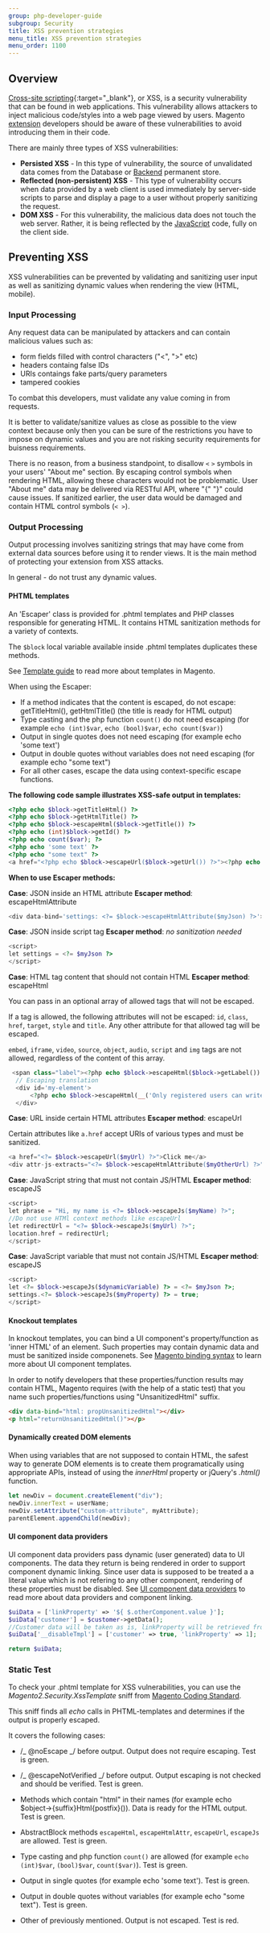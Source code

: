 ```yaml
---
group: php-developer-guide
subgroup: Security
title: XSS prevention strategies
menu_title: XSS prevention strategies
menu_order: 1100
---
```


## Overview

[Cross-site scripting](https://www.owasp.org/index.php/Cross-site_Scripting_(XSS)){:target="_blank"}, or XSS, is a security vulnerability that can be found in web applications. This vulnerability allows attackers to inject malicious code/styles into a web page viewed by users. Magento [extension](https://glossary.magento.com/extension) developers should be aware of these vulnerabilities to avoid introducing them in their code.

There are mainly three types of XSS vulnerabilities:

-  **Persisted XSS** - In this type of vulnerability, the source of unvalidated data comes from the Database or [Backend](https://glossary.magento.com/backend) permanent store.
-  **Reflected (non-persistent) XSS** - This type of vulnerability occurs when data provided by a web client is used immediately by server-side scripts to parse and display a page to a user without properly sanitizing the request.
-  **DOM XSS** - For this vulnerability, the malicious data does not touch the web server. Rather, it is being reflected by the [JavaScript](https://glossary.magento.com/javascript) code, fully on the client side.

## Preventing XSS

XSS vulnerabilities can be prevented by validating and sanitizing user input as well as sanitizing dynamic values when rendering the view (HTML, mobile).

### Input Processing

Any request data can be manipulated by attackers and can contain malicious values such as:

-  form fields filled with control characters ("&lt;", ">" etc)
-  headers containg false IDs
-  URIs contaings fake parts/query parameters
-  tampered cookies

To combat this developers, must validate any value coming in from requests.

It is better to validate/sanitize values as close as possible to the view context because only then you can be sure of the restrictions you have to impose on dynamic values and you are not risking security requirements for buisness requirements.

There is no reason, from a business standpoint, to disallow `<` `>` symbols in your users' "About me" section. By escaping control symbols when rendering HTML, allowing these characters would not be problematic. User "About me" data may be delivered via RESTful API, where "{" "}" could cause issues. If sanitized earlier, the user data would be damaged and contain HTML control symbols (`< >`).

### Output Processing

Output processing involves sanitizing strings that may have come from external data sources before using it to render views. It is the main method of protecting your extension from XSS attacks.

In general - do not trust any dynamic values.

#### PHTML templates

An 'Escaper' class is provided for .phtml templates and PHP classes responsible for generating HTML. It contains HTML sanitization methods for a variety of contexts.

The `$block` local variable available inside .phtml templates duplicates these methods.

See [Template guide](https://devdocs.magento.com/guides/v2.3/frontend-dev-guide/templates/template-overview.html) to read more about templates in Magento.

When using the Escaper:

-  If a method indicates that the content is escaped, do not escape: getTitleHtml(), getHtmlTitle() (the title is ready for HTML output)
-  Type casting and the php function `count()` do not need escaping (for example `echo (int)$var`, `echo (bool)$var`, `echo count($var)`)
-  Output in single quotes does not need escaping (for example echo 'some text')
-  Output in double quotes without variables does not need escaping (for example echo "some text")
-  For all other cases, escape the data using context-specific escape functions.

**The following code sample illustrates XSS-safe output in templates:**

```php
<?php echo $block->getTitleHtml() ?>
<?php echo $block->getHtmlTitle() ?>
<?php echo $block->escapeHtml($block->getTitle()) ?>
<?php echo (int)$block->getId() ?>
<?php echo count($var); ?>
<?php echo 'some text' ?>
<?php echo "some text" ?>
<a href="<?php echo $block->escapeUrl($block->getUrl()) ?>"><?php echo $block->getAnchorTextHtml() ?></a>
```

**When to use Escaper methods:**

**Case**: JSON inside an HTML attribute
**Escaper method**: escapeHtmlAttribute

```php
<div data-bind='settings: <?= $block->escapeHtmlAttribute($myJson) ?>'></div>
```

**Case**: JSON inside script tag
**Escaper method**: _no sanitization needed_

```php
<script>
let settings = <?= $myJson ?>
</script>
```

**Case**: HTML tag content that should not contain HTML
**Escaper method**: escapeHtml

You can pass in an optional array of allowed tags that will not be escaped.

If a tag is allowed, the following attributes will not be escaped: `id`, `class`, `href`, `target`, `style` and `title`. Any other attribute for that allowed tag will be escaped.

`embed`, `iframe`, `video`, `source`, `object`, `audio`, `script` and `img` tags are not allowed, regardless of the content of this array.

```php
 <span class="label"><?php echo $block->escapeHtml($block->getLabel()) ?></span>
  // Escaping translation
  <div id='my-element'>
      <?php echo $block->escapeHtml(__('Only registered users can write reviews. Please <a href="%1">Sign in</a> or <a href="%2">create an account</a>', $block->getLoginUrl(), $block->getCreateAccountUrl()), ['a']) ?>
  </div>
```

**Case**: URL inside certain HTML attributes
**Escaper method**: escapeUrl

Certain attributes like `a.href` accept URIs of various types and must be sanitized.

```php
<a href="<?= $block->escapeUrl($myUrl) ?>">Click me</a>
<div attr-js-extracts="<?= $block->escapeHtmlAttribute($myOtherUrl) ?>"></div>
```

**Case**: JavaScript string that must not contain JS/HTML
**Escaper method**: escapeJS

```php
<script>
let phrase = "Hi, my name is <?= $block->escapeJs($myName) ?>";
//Do not use HTMl context methods like escapeUrl
let redirectUrl = "<?= $block->escapeJs($myUrl) ?>";
location.href = redirectUrl;
</script>
```

**Case**: JavaScript variable that must not contain JS/HTML
**Escaper method**: escapeJS

```php
<script>
let <?= $block->escapeJs($dynamicVariable) ?> = <?= $myJson ?>;
settings.<?= $block->escapeJs($myProperty) ?> = true;
</script>
```

#### Knockout templates

In knockout templates, you can bind a UI component's property/function as 'inner HTML' of an element. Such properties may contain dynamic data and must be sanitized inside componenets. See [Magento binding syntax](https://devdocs.magento.com/guides/v2.3/ui_comp_guide/concepts/magento-bindings.html) to learn more about UI component templates.

In order to notify developers that these properties/function results may contain HTML, Magento requires (with the help of a static test) that you name such properties/functions using "UnsanitizedHtml" suffix.

```html
<div data-bind="html: propUnsanitizedHtml"></div>
<p html="returnUnsanitizedHtml()"></p>
```

#### Dynamically created DOM elements

When using variables that are not supposed to contain HTML, the safest way to generate DOM elements is to create them programatically using appropriate APIs, instead of using the _innerHtml_ property or jQuery's _.html()_ function.

```javascript
let newDiv = document.createElement("div");
newDiv.innerText = userName;
newDiv.setAttribute("custom-attribute", myAttribute);
parentElement.appendChild(newDiv);
```

#### UI component data providers

UI component data providers pass dynamic (user generated) data to UI components. The data they return is being rendered in order to support component dynamic linking. Since user data is supposed to be treated a a literal value which is not refering to any other component, rendering of these properties must be disabled. See [UI component data providers](https://devdocs.magento.com/guides/v2.3/ui_comp_guide/concepts/ui_comp_data_source.html) to read more about data providers and component linking.

```php
$uiData = ['linkProperty' => '${ $.otherComponent.value }'];
$uiData['customer'] = $customer->getData();
//Customer data will be taken as is, linkProperty will be retrieved from otherComponent and taken as is
$uiData['__disableTmpl'] = ['customer' => true, 'linkProperty' => 1];

return $uiData;
```

### Static Test

To check your .phtml template for XSS vulnerabilities, you can use the _Magento2.Security.XssTemplate_ sniff from [Magento Coding Standard](https://github.com/magento/magento-coding-standard).

This sniff finds all _echo_ calls in PHTML-templates and determines if the output is properly escaped.

It covers the following cases:

-  /_ @noEscape _/ before output. Output does not require escaping. Test is green.

-  /_ @escapeNotVerified _/ before output. Output escaping is not checked and should be verified. Test is green.

-  Methods which contain "html" in their names (for example echo $object->{suffix}Html{postfix}()). Data is ready for the HTML output. Test is green.

-  AbstractBlock methods `escapeHtml`, `escapeHtmlAttr`, `escapeUrl`, `escapeJs` are allowed. Test is green.

-  Type casting and php function `count()` are allowed (for example `echo (int)$var`, `(bool)$var`, `count($var)`). Test is green.

-  Output in single quotes (for example echo 'some text'). Test is green.

-  Output in double quotes without variables (for example echo "some text"). Test is green.

-  Other of previously mentioned. Output is not escaped. Test is red.
